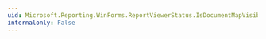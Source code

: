 ```yaml
---
uid: Microsoft.Reporting.WinForms.ReportViewerStatus.IsDocumentMapVisible
internalonly: False
---
```

